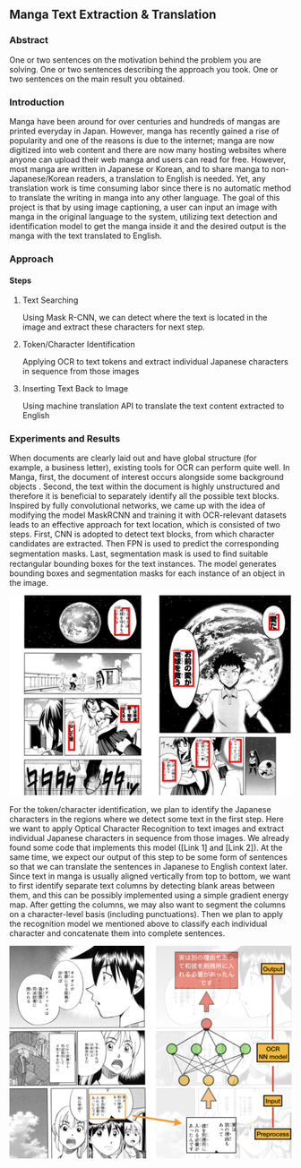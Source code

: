 ## Manga Text Extraction & Translation

### Abstract

One or two sentences on the motivation behind the problem you are solving. One or two sentences describing the approach you took. One or two sentences on the main result you obtained.

### Introduction

Manga have been around for over centuries and hundreds of mangas are printed everyday in Japan. However, manga has recently gained a rise of popularity and one of the reasons is due to the internet; manga are now digitized into web content and there are now many hosting websites where anyone can upload their web manga and users can read for free. However, most manga are written in Japanese or Korean, and to share manga to non-Japanese/Korean readers, a translation to English is needed. Yet, any translation work is time consuming labor since there is no automatic method to translate the writing in manga into any other language. The goal of this project is that by using image captioning, a user can input an image with manga in the original language to the system, utilizing text detection and identification model to get the manga inside it and the desired output is the manga with the text translated to English.

### Approach

#### Steps

1. Text Searching

   Using Mask R-CNN, we can detect where the text is located in the image and extract these characters for next step.

2. Token/Character Identification

   Applying OCR to text tokens and extract individual Japanese characters in sequence from those images

3. Inserting Text Back to Image

   Using machine translation API to translate the text content extracted to English

### Experiments and Results

When documents are clearly laid out and have global structure (for example, a business letter), existing tools for OCR can perform quite well. In Manga, first, the document of interest occurs alongside some background objects . Second, the text within the document is highly unstructured and therefore it is beneficial to separately identify all the possible text blocks. Inspired by fully convolutional networks, we came up with the idea of modifying the model MaskRCNN and training it with OCR-relevant datasets leads to an effective approach for text location, which is consisted of two steps. First, CNN is adopted to detect text blocks, from which character candidates are extracted. Then FPN is used to predict the corresponding segmentation masks. Last, segmentation mask is used to ﬁnd suitable rectangular bounding boxes for the text instances. The model generates bounding boxes and segmentation masks for each instance of an object in the image.

![Manga2](images/manga2.png)

For the token/character identification, we plan to identify the Japanese characters in the regions where we detect some text in the first step. Here we want to apply Optical Character Recognition to text images and extract individual Japanese characters in sequence from those images. We already found some code that implements this model ([Link 1] and [Link 2]). At the same time, we expect our output of this step to be some form of sentences so that we can translate the sentences in Japanese to English context later. Since text in manga is usually aligned vertically from top to bottom, we want to first identify separate text columns by detecting blank areas between them, and this can be possibly implemented using a simple gradient energy map. After getting the columns, we may also want to segment the columns on a character-level basis (including punctuations). Then we plan to apply the recognition model we mentioned above to classify each individual character and concatenate them into complete sentences.

![Manga2](images/manga3.png)